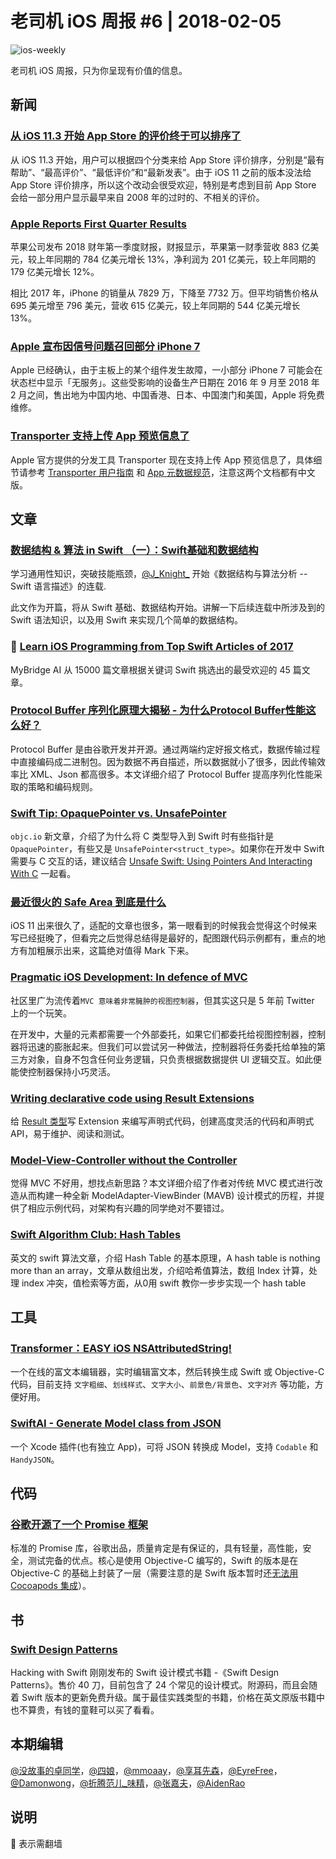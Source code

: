 # 老司机 iOS 周报 #6 | 2018-02-05

![ios-weekly](../assets/ios-weekly.png)

老司机 iOS 周报，只为你呈现有价值的信息。

## 新闻

### [从 iOS 11.3 开始 App Store 的评价终于可以排序了](https://juejin.im/post/5a6e79e9f265da3e33049550)

从 iOS 11.3 开始，用户可以根据四个分类来给 App Store 评价排序，分别是“最有帮助”、“最高评价”、“最低评价”和“最新发表”。由于 iOS 11 之前的版本没法给 App Store 评价排序，所以这个改动会很受欢迎，特别是考虑到目前 App Store 会给一部分用户显示最早来自 2008 年的过时的、不相关的评价。

### [Apple Reports First Quarter Results](https://www.apple.com/newsroom/2018/02/apple-reports-first-quarter-results/)

苹果公司发布 2018 财年第一季度财报，财报显示，苹果第一财季营收 883 亿美元，较上年同期的 784 亿美元增长 13%，净利润为 201 亿美元，较上年同期的 179 亿美元增长 12%。

相比 2017 年，iPhone 的销量从 7829 万，下降至 7732 万。但平均销售价格从 695 美元增至 796 美元，营收 615 亿美元，较上年同期的 544 亿美元增长 13%。

### [Apple 宣布因信号问题召回部分 iPhone 7](https://www.apple.com/cn/support/iphone-7-no-service/)

Apple 已经确认，由于主板上的某个组件发生故障，一小部分 iPhone 7 可能会在状态栏中显示「无服务」。这些受影响的设备生产日期在 2016 年 9 月至 2018 年 2 月之间，售出地为中国内地、中国香港、日本、中国澳门和美国，Apple 将免费维修。

### [Transporter 支持上传 App 预览信息了](https://developer.apple.com/news/?id=01312018)

Apple 官方提供的分发工具 Transporter 现在支持上传 App 预览信息了，具体细节请参考 [Transporter 用户指南](https://help.apple.com/itc/transporteruserguide/) 和 [App 元数据规范](http://help.apple.com/itc/appsspec/)，注意这两个文档都有中文版。

## 文章

### [数据结构 & 算法 in Swift （一）：Swift基础和数据结构](https://juejin.im/post/5a7096fa6fb9a01cb64f163b)

学习通用性知识，突破技能瓶颈，[@J_Knight_](https://weibo.com/u/1929625262) 开始《数据结构与算法分析 -- Swift 语言描述》的连载.

此文作为开篇，将从 Swift 基础、数据结构开始。讲解一下后续连载中所涉及到的 Swift 语法知识，以及用 Swift 来实现几个简单的数据结构。

### 🚧 [Learn iOS Programming from Top Swift Articles of 2017](https://medium.mybridge.co/learn-ios-programming-from-top-swift-articles-of-2017-811de7273936)

MyBridge AI 从 15000 篇文章根据关键词 Swift 挑选出的最受欢迎的 45 篇文章。

### [Protocol Buffer 序列化原理大揭秘 - 为什么Protocol Buffer性能这么好？](http://blog.csdn.net/carson_ho/article/details/70568606)

Protocol Buffer 是由谷歌开发并开源。通过两端约定好报文格式，数据传输过程中直接编码成二进制包。因为数据不再自描述，所以数据就小了很多，因此传输效率比 XML、Json 都高很多。本文详细介绍了 Protocol Buffer 提高序列化性能采取的策略和编码规则。

### [Swift Tip: OpaquePointer vs. UnsafePointer](https://www.objc.io/blog/2018/01/30/opaque-vs-unsafe-pointers/)

`objc.io` 新文章，介绍了为什么将 C 类型导入到 Swift 时有些指针是 `OpaquePointer`，有些又是 `UnsafePointer<struct_type>`。如果你在开发中 Swift 需要与 C 交互的话，建议结合 [Unsafe Swift: Using Pointers And Interacting With C](https://www.raywenderlich.com/148569/unsafe-swift) 一起看。

### [最近很火的 Safe Area 到底是什么](https://juejin.im/post/5a7178116fb9a01c9d322d91?utm_source=gold_browser_extension)

iOS 11 出来很久了，适配的文章也很多，第一眼看到的时候我会觉得这个时候来写已经挺晚了，但看完之后觉得总结得是最好的，配图跟代码示例都有，重点的地方有加粗展示出来，这篇绝对值得 Mark 下来。

### [Pragmatic iOS Development: In defence of MVC](https://www.netguru.co/codestories/pragmatic-ios-development-in-defence-of-mvc)

社区里广为流传着`MVC 意味着非常臃肿的视图控制器`，但其实这只是 5 年前 Twitter 上的一个玩笑。

在开发中，大量的元素都需要一个外部委托，如果它们都委托给视图控制器，控制器将迅速的膨胀起来。但我们可以尝试另一种做法，控制器将任务委托给单独的第三方对象，自身不包含任何业务逻辑，只负责根据数据提供 UI 逻辑交互。如此便能使控制器保持小巧灵活。

### [Writing declarative code using Result Extensions](https://medium.com/@tyronemichael/writing-declarative-code-using-result-extensions-1ec45474101f)

给 [Result 类型](https://github.com/antitypical/Result)写 Extension 来编写声明式代码，创建高度灵活的代码和声明式 API，易于维护、阅读和测试。

### [Model-View-Controller without the Controller](https://www.cocoawithlove.com/blog/mvc-without-the-c.html)

觉得 MVC 不好用，想找点新思路？本文详细介绍了作者对传统 MVC 模式进行改造从而构建一种全新 ModelAdapter-ViewBinder (MAVB) 设计模式的历程，并提供了相应示例代码，对架构有兴趣的同学绝对不要错过。

### [Swift Algorithm Club: Hash Tables](https://www.raywenderlich.com/180171/swift-algorithm-club-hash-tables?utm_source=raywenderlich.comWeekly)

英文的 swift 算法文章，介绍 Hash Table 的基本原理，A hash table is nothing more than an array，文章从数组出发，介绍哈希值算法，数组 Index 计算，处理 index 冲突，值检索等方面，从0用 swift 教你一步步实现一个 hash table

## 工具

### [Transformer：EASY iOS NSAttributedString!](https://github.com/andresinaka/transformer)

一个在线的富文本编辑器，实时编辑富文本，然后转换生成 Swift 或 Objective-C 代码，目前支持 `文字粗细`、`划线样式`、`文字大小`、`前景色/背景色`、`文字对齐` 等功能，方便好用。

### [SwiftAI - Generate Model class from JSON](https://github.com/hhfa008/SwiftAI)

一个 Xcode 插件(也有独立 App)，可将 JSON 转换成 Model，支持 `Codable` 和 `HandyJSON`。

## 代码

### [谷歌开源了一个 Promise 框架](https://github.com/google/promises)

标准的 Promise 库，谷歌出品，质量肯定是有保证的，具有轻量，高性能，安全，测试完备的优点。核心是使用 Objective-C 编写的，Swift 的版本是在 Objective-C 的基础上封装了一层（需要注意的是 Swift 版本暂时还[无法用 Cocoapods 集成](https://github.com/google/promises/issues/11)）。

## 书

### [Swift Design Patterns](https://www.hackingwithswift.com/store/swift-design-patterns)

Hacking with Swift 刚刚发布的 Swift 设计模式书籍 -《Swift Design Patterns》。售价 40 刀，目前包含了 24 个常见的设计模式。附源码，而且会随着 Swift 版本的更新免费升级。属于最佳实践类型的书籍，价格在英文原版书籍中也不算贵，有钱的童鞋可以买了看看。

## 本期编辑

[@没故事的卓同学](https://weibo.com/1926303682/profile)，[@四娘](https://kemchenj.github.io)，[@mmoaay](https://weibo.com/u/1302422271)，[@享耳先森](https://github.com/iblacksun)，[@EyreFree](https://weibo.com/eyrefree777)，[@Damonwong](https://weibo.com/damonone)，[@折腾范儿_味精](http://weibo.com/agvicking)，[@张嘉夫](https://weibo.com/2949394297)，[@AidenRao](https://weibo.com/AidenRao)

## 说明

🚧 表示需翻墙
